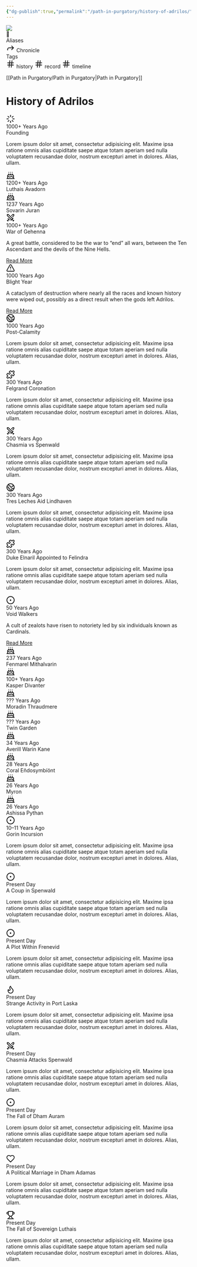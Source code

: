 ```yaml
---
{"dg-publish":true,"permalink":"/path-in-purgatory/history-of-adrilos/","tags":["history","record","timeline"]}
---
```


<div class="wiki-header">
	<div class="banner-wrapper">
		<div class="banner">
			<img class="banner-image full-width" src="https://majestythinks.netlify.app/img/purgatory.jpeg" style="object-position: 50% 50%">
		</div>
		<div class="banner-icon">
			<div class="icon-box">📜</div>
		</div>
	</div>
	<div class="frontmatter-container">
		<div class="frontmatter-section mod-aliases">
			<span class="frontmatter-section-label">Aliases</span>
			<div class="frontmatter-section-data frontmatter-section-aliases">
				<span class="frontmatter-alias">
					<span class="frontmatter-alias-icon"> <svg xmlns="http://www.w3.org/2000svg" width="24" height="24" viewBox="0 0 24 24" fill="none" stroke="currentColor" stroke-width="2" stroke-linecap="round" stroke-linejoin="round" class="svg-icon lucide-forward"><polyline points="15 17 20 12 15 7"></polyline><path d="M4 18v-2a4 4 0 0 1 4-4h12"></path></svg></span>
					Chronicle</span>
			</div>
		</div>
		<div class="frontmatter-section mod-tags">
			<span class="frontmatter-section-label">Tags</span>
			<div class="frontmatter-section-data frontmatter-section-tags">
				<a class="tag"onclick="toggleTagSearch(this)">
					<span class="frontmatter-tag-icon"><svg xmlns="http://www.w3.org/2000/svg" width="24" height="24" viewBox="0 0 24 24" fill="none" stroke="currentColor" stroke-width="2" stroke-linecap="round" stroke-linejoin="round" class="svg-icon lucide-hash"><line x1="4" y1="9" x2="20" y2="9"></line><line x1="4" y1="15" x2="20" y2="15"></line><line x1="10" y1="3" x2="8" y2="21"></line><line x1="16" y1="3" x2="14" y2="21"></line></svg></span>
					history</a>
				<a class="tag" onclick="toggleTagSearch(this)">
					<span class="frontmatter-tag-icon"><svg xmlns="http://www.w3.org/2000/svg" width="24" height="24" viewBox="0 0 24 24" fill="none" stroke="currentColor" stroke-width="2" stroke-linecap="round" stroke-linejoin="round" class="svg-icon lucide-hash"><line x1="4" y1="9" x2="20" y2="9"></line><line x1="4" y1="15" x2="20" y2="15"></line><line x1="10" y1="3" x2="8" y2="21"></line><line x1="16" y1="3" x2="14" y2="21"></line></svg></span>
					record</a>
				<a class="tag" onclick="toggleTagSearch(this)">
					<span class="frontmatter-tag-icon"><svg xmlns="http://www.w3.org/2000/svg" width="24" height="24" viewBox="0 0 24 24" fill="none" stroke="currentColor" stroke-width="2" stroke-linecap="round" stroke-linejoin="round" class="svg-icon lucide-hash"><line x1="4" y1="9" x2="20" y2="9"></line><line x1="4" y1="15" x2="20" y2="15"></line><line x1="10" y1="3" x2="8" y2="21"></line><line x1="16" y1="3" x2="14" y2="21"></line></svg></span>
					timeline</a>
			</div>
		</div>
	</div>
</div>

[[Path in Purgatory/Path in Purgatory\|Path in Purgatory]]
# History of Adrilos

<div class="timeline">
	<div class="timeline-item">
		<div class="timeline-content teal">
			<div class="timeline-content-head">
				<div class="timeline-content-head-icon">
					<svg xmlns="http://www.w3.org/2000/svg" width="24" height="24" viewBox="0 0 24 24" fill="none" stroke="currentColor" stroke-width="2" stroke-linecap="round" stroke-linejoin="round"><line x1="12" y1="2" x2="12" y2="6"></line><line x1="12" y1="18" x2="12" y2="22"></line><line x1="4.93" y1="4.93" x2="7.76" y2="7.76"></line><line x1="16.24" y1="16.24" x2="19.07" y2="19.07"></line><line x1="2" y1="12" x2="6" y2="12"></line><line x1="18" y1="12" x2="22" y2="12"></line><line x1="4.93" y1="19.07" x2="7.76" y2="16.24"></line><line x1="16.24" y1="7.76" x2="19.07" y2="4.93"></line></svg>
				</div>
				<div class="timeline-content-head-inner">
					<div class="timeline-content-head-date">1000+ Years Ago</div>
					<div class="timeline-content-head-title">Founding</div>
				</div>
			</div>
			<div class="timeline-content-body">
				<p>Lorem ipsum dolor sit amet, consectetur adipisicing elit. Maxime ipsa ratione omnis alias cupiditate saepe atque totam aperiam sed nulla voluptatem recusandae dolor, nostrum excepturi amet in dolores. Alias, ullam.</p>
			</div>
		</div>
	</div>
	<div class="timeline-item">
		<div class="timeline-content purple">
			<div class="timeline-content-head">
				<div class="timeline-content-head-icon">
					<svg xmlns="http://www.w3.org/2000/svg" width="24" height="24" viewBox="0 0 24 24" fill="none" stroke="currentColor" stroke-width="2" stroke-linecap="round" stroke-linejoin="round"><path d="M20 21v-8a2 2 0 0 0-2-2H6a2 2 0 0 0-2 2v8"></path><path d="M4 16s.5-1 2-1 2.5 2 4 2 2.5-2 4-2 2.5 2 4 2 2-1 2-1"></path><path d="M2 21h20"></path><path d="M7 8v2"></path><path d="M12 8v2"></path><path d="M17 8v2"></path><path d="M7 4h.01"></path><path d="M12 4h.01"></path><path d="M17 4h.01"></path></svg>
				</div>
				<div class="timeline-content-head-inner">
					<div class="timeline-content-head-date">1200+ Years Ago</div>
					<div class="timeline-content-head-title">Luthais Avadorn</div>
				</div>
			</div>
		</div>
	</div>
	<div class="timeline-item">
		<div class="timeline-content purple">
			<div class="timeline-content-head">
				<div class="timeline-content-head-icon">
					<svg xmlns="http://www.w3.org/2000/svg" width="24" height="24" viewBox="0 0 24 24" fill="none" stroke="currentColor" stroke-width="2" stroke-linecap="round" stroke-linejoin="round"><path d="M20 21v-8a2 2 0 0 0-2-2H6a2 2 0 0 0-2 2v8"></path><path d="M4 16s.5-1 2-1 2.5 2 4 2 2.5-2 4-2 2.5 2 4 2 2-1 2-1"></path><path d="M2 21h20"></path><path d="M7 8v2"></path><path d="M12 8v2"></path><path d="M17 8v2"></path><path d="M7 4h.01"></path><path d="M12 4h.01"></path><path d="M17 4h.01"></path></svg>
				</div>
				<div class="timeline-content-head-inner">
					<div class="timeline-content-head-date">1237 Years Ago</div>
					<div class="timeline-content-head-title">Sovarin Juran</div>
				</div>
			</div>
		</div>
	</div>
	<div class="timeline-item">
		<div class="timeline-content orange">
			<div class="timeline-content-head">
				<div class="timeline-content-head-icon">
					<svg xmlns="http://www.w3.org/2000/svg" width="24" height="24" viewBox="0 0 24 24" fill="none" stroke="currentColor" stroke-width="2" stroke-linecap="round" stroke-linejoin="round"><polyline points="14.5 17.5 3 6 3 3 6 3 17.5 14.5"></polyline><line x1="13" y1="19" x2="19" y2="13"></line><line x1="16" y1="16" x2="20" y2="20"></line><line x1="19" y1="21" x2="21" y2="19"></line><polyline points="14.5 6.5 18 3 21 3 21 6 17.5 9.5"></polyline><line x1="5" y1="14" x2="9" y2="18"></line><line x1="7" y1="17" x2="4" y2="20"></line><line x1="3" y1="19" x2="5" y2="21"></line></svg>
				</div>
				<div class="timeline-content-head-inner">
					<div class="timeline-content-head-date">1000+ Years Ago</div>
					<div class="timeline-content-head-title">War of Gehenna</div>
				</div>
			</div>
			<div class="timeline-content-body">
				<p>A great battle, considered to be the war to “end” all wars, between the Ten Ascendant and the devils of the Nine Hells.</p>
				<a class="internal-link" href="/path-in-purgatory/lore/war-of-gehenna">Read More</a>
			</div>
		</div>
	</div>
	<div class="timeline-item">
		<div class="timeline-content red">
			<div class="timeline-content-head">
				<div class="timeline-content-head-icon">
					<svg xmlns="http://www.w3.org/2000/svg" width="24" height="24" viewBox="0 0 24 24" fill="none" stroke="currentColor" stroke-width="2" stroke-linecap="round" stroke-linejoin="round"><path d="m21.73 18-8-14a2 2 0 0 0-3.48 0l-8 14A2 2 0 0 0 4 21h16a2 2 0 0 0 1.73-3Z"></path><line x1="12" y1="9" x2="12" y2="13"></line><line x1="12" y1="17" x2="12.01" y2="17"></line></svg>
				</div>
				<div class="timeline-content-head-inner">
					<div class="timeline-content-head-date">1000 Years Ago</div>
					<div class="timeline-content-head-title">Blight Year</div>
				</div>
			</div>
			<div class="timeline-content-body">
				<p>A cataclysm of destruction where nearly all the races and known history were wiped out, possibly as a direct result when the gods left Adrilos.</p>
				<a class="internal-link" href="/path-in-purgatory/lore/blight-year">Read More</a>
			</div>
		</div>
	</div>
	<div class="timeline-item">
		<div class="timeline-content teal">
			<div class="timeline-content-head">
				<div class="timeline-content-head-icon">
					<svg xmlns="http://www.w3.org/2000/svg" width="24" height="24" viewBox="0 0 24 24" fill="none" stroke="currentColor" stroke-width="2" stroke-linecap="round" stroke-linejoin="round"><path d="M21.54 15H17a2 2 0 0 0-2 2v4.54"></path><path d="M7 3.34V5a3 3 0 0 0 3 3v0a2 2 0 0 1 2 2v0c0 1.1.9 2 2 2v0a2 2 0 0 0 2-2v0c0-1.1.9-2 2-2h3.17"></path><path d="M11 21.95V18a2 2 0 0 0-2-2v0a2 2 0 0 1-2-2v-1a2 2 0 0 0-2-2H2.05"></path><circle cx="12" cy="12" r="10"></circle></svg>
				</div>
				<div class="timeline-content-head-inner">
					<div class="timeline-content-head-date">1000 Years Ago</div>
					<div class="timeline-content-head-title">Post-Calamity</div>
				</div>
			</div>
			<div class="timeline-content-body">
				<p>Lorem ipsum dolor sit amet, consectetur adipisicing elit. Maxime ipsa ratione omnis alias cupiditate saepe atque totam aperiam sed nulla voluptatem recusandae dolor, nostrum excepturi amet in dolores. Alias, ullam.</p>
			</div>
		</div>
	</div>
	<div class="timeline-item">
		<div class="timeline-content magenta">
			<div class="timeline-content-head">
				<div class="timeline-content-head-icon">
					<svg xmlns="http://www.w3.org/2000/svg" width="24" height="24" viewBox="0 0 24 24" fill="none" stroke="currentColor" stroke-width="2" stroke-linecap="round" stroke-linejoin="round"><path d="M19.439 7.85c-.049.322.059.648.289.878l1.568 1.568c.47.47.706 1.087.706 1.704s-.235 1.233-.706 1.704l-1.611 1.611a.98.98 0 0 1-.837.276c-.47-.07-.802-.48-.968-.925a2.501 2.501 0 1 0-3.214 3.214c.446.166.855.497.925.968a.979.979 0 0 1-.276.837l-1.61 1.61a2.404 2.404 0 0 1-1.705.707 2.402 2.402 0 0 1-1.704-.706l-1.568-1.568a1.026 1.026 0 0 0-.877-.29c-.493.074-.84.504-1.02.968a2.5 2.5 0 1 1-3.237-3.237c.464-.18.894-.527.967-1.02a1.026 1.026 0 0 0-.289-.877l-1.568-1.568A2.402 2.402 0 0 1 1.998 12c0-.617.236-1.234.706-1.704L4.23 8.77c.24-.24.581-.353.917-.303.515.077.877.528 1.073 1.01a2.5 2.5 0 1 0 3.259-3.259c-.482-.196-.933-.558-1.01-1.073-.05-.336.062-.676.303-.917l1.525-1.525A2.402 2.402 0 0 1 12 1.998c.617 0 1.234.236 1.704.706l1.568 1.568c.23.23.556.338.877.29.493-.074.84-.504 1.02-.968a2.5 2.5 0 1 1 3.237 3.237c-.464.18-.894.527-.967 1.02Z"></path></svg>
				</div>
				<div class="timeline-content-head-inner">
					<div class="timeline-content-head-date">300 Years Ago</div>
					<div class="timeline-content-head-title">Felgrand Coronation</div>
				</div>
			</div>
			<div class="timeline-content-body">
				<p>Lorem ipsum dolor sit amet, consectetur adipisicing elit. Maxime ipsa ratione omnis alias cupiditate saepe atque totam aperiam sed nulla voluptatem recusandae dolor, nostrum excepturi amet in dolores. Alias, ullam.</p>
			</div>
		</div>
	</div>
	<div class="timeline-item">
		<div class="timeline-content orange">
			<div class="timeline-content-head">
				<div class="timeline-content-head-icon">
					<svg xmlns="http://www.w3.org/2000/svg" width="24" height="24" viewBox="0 0 24 24" fill="none" stroke="currentColor" stroke-width="2" stroke-linecap="round" stroke-linejoin="round"><polyline points="14.5 17.5 3 6 3 3 6 3 17.5 14.5"></polyline><line x1="13" y1="19" x2="19" y2="13"></line><line x1="16" y1="16" x2="20" y2="20"></line><line x1="19" y1="21" x2="21" y2="19"></line><polyline points="14.5 6.5 18 3 21 3 21 6 17.5 9.5"></polyline><line x1="5" y1="14" x2="9" y2="18"></line><line x1="7" y1="17" x2="4" y2="20"></line><line x1="3" y1="19" x2="5" y2="21"></line></svg>
				</div>
				<div class="timeline-content-head-inner">
					<div class="timeline-content-head-date">300 Years Ago</div>
					<div class="timeline-content-head-title">Chasmia vs Spenwald</div>
				</div>
			</div>
			<div class="timeline-content-body">
				<p>Lorem ipsum dolor sit amet, consectetur adipisicing elit. Maxime ipsa ratione omnis alias cupiditate saepe atque totam aperiam sed nulla voluptatem recusandae dolor, nostrum excepturi amet in dolores. Alias, ullam.</p>
			</div>
		</div>
	</div>
	<div class="timeline-item">
		<div class="timeline-content teal">
			<div class="timeline-content-head">
				<div class="timeline-content-head-icon">
					<svg xmlns="http://www.w3.org/2000/svg" width="24" height="24" viewBox="0 0 24 24" fill="none" stroke="currentColor" stroke-width="2" stroke-linecap="round" stroke-linejoin="round"><path d="M21.54 15H17a2 2 0 0 0-2 2v4.54"></path><path d="M7 3.34V5a3 3 0 0 0 3 3v0a2 2 0 0 1 2 2v0c0 1.1.9 2 2 2v0a2 2 0 0 0 2-2v0c0-1.1.9-2 2-2h3.17"></path><path d="M11 21.95V18a2 2 0 0 0-2-2v0a2 2 0 0 1-2-2v-1a2 2 0 0 0-2-2H2.05"></path><circle cx="12" cy="12" r="10"></circle></svg>
				</div>
				<div class="timeline-content-head-inner">
					<div class="timeline-content-head-date">300 Years Ago</div>
					<div class="timeline-content-head-title">Tres Leches Aid Lindhaven</div>
				</div>
			</div>
			<div class="timeline-content-body">
				<p>Lorem ipsum dolor sit amet, consectetur adipisicing elit. Maxime ipsa ratione omnis alias cupiditate saepe atque totam aperiam sed nulla voluptatem recusandae dolor, nostrum excepturi amet in dolores. Alias, ullam.</p>
			</div>
		</div>
	</div>
	<div class="timeline-item">
		<div class="timeline-content magenta">
			<div class="timeline-content-head">
				<div class="timeline-content-head-icon">
					<svg xmlns="http://www.w3.org/2000/svg" width="24" height="24" viewBox="0 0 24 24" fill="none" stroke="currentColor" stroke-width="2" stroke-linecap="round" stroke-linejoin="round"><path d="M19.439 7.85c-.049.322.059.648.289.878l1.568 1.568c.47.47.706 1.087.706 1.704s-.235 1.233-.706 1.704l-1.611 1.611a.98.98 0 0 1-.837.276c-.47-.07-.802-.48-.968-.925a2.501 2.501 0 1 0-3.214 3.214c.446.166.855.497.925.968a.979.979 0 0 1-.276.837l-1.61 1.61a2.404 2.404 0 0 1-1.705.707 2.402 2.402 0 0 1-1.704-.706l-1.568-1.568a1.026 1.026 0 0 0-.877-.29c-.493.074-.84.504-1.02.968a2.5 2.5 0 1 1-3.237-3.237c.464-.18.894-.527.967-1.02a1.026 1.026 0 0 0-.289-.877l-1.568-1.568A2.402 2.402 0 0 1 1.998 12c0-.617.236-1.234.706-1.704L4.23 8.77c.24-.24.581-.353.917-.303.515.077.877.528 1.073 1.01a2.5 2.5 0 1 0 3.259-3.259c-.482-.196-.933-.558-1.01-1.073-.05-.336.062-.676.303-.917l1.525-1.525A2.402 2.402 0 0 1 12 1.998c.617 0 1.234.236 1.704.706l1.568 1.568c.23.23.556.338.877.29.493-.074.84-.504 1.02-.968a2.5 2.5 0 1 1 3.237 3.237c-.464.18-.894.527-.967 1.02Z"></path></svg>
				</div>
				<div class="timeline-content-head-inner">
					<div class="timeline-content-head-date">300 Years Ago</div>
					<div class="timeline-content-head-title">Duke Elnaril Appointed to Felindra</div>
				</div>
			</div>
			<div class="timeline-content-body">
				<p>Lorem ipsum dolor sit amet, consectetur adipisicing elit. Maxime ipsa ratione omnis alias cupiditate saepe atque totam aperiam sed nulla voluptatem recusandae dolor, nostrum excepturi amet in dolores. Alias, ullam.</p>
			</div>
		</div>
	</div>
	<div class="timeline-item">
		<div class="timeline-content yellow">
			<div class="timeline-content-head">
				<div class="timeline-content-head-icon">
					<svg xmlns="http://www.w3.org/2000/svg" width="24" height="24" viewBox="0 0 24 24" fill="none" stroke="currentColor" stroke-width="2" stroke-linecap="round" stroke-linejoin="round"><circle cx="12" cy="12" r="10"></circle><circle cx="12" cy="12" r="1"></circle></svg>
				</div>
				<div class="timeline-content-head-inner">
					<div class="timeline-content-head-date">50 Years Ago</div>
					<div class="timeline-content-head-title">Void Walkers</div>
				</div>
			</div>
			<div class="timeline-content-body">
				<p>A cult of zealots have risen to notoriety led by six individuals known as Cardinals.</p>
				<a class="internal-link" href="/path-in-purgatory/npcs/void-walkers">Read More</a>
			</div>
		</div>
	</div>
	<div class="timeline-item">
		<div class="timeline-content purple">
			<div class="timeline-content-head">
				<div class="timeline-content-head-icon">
					<svg xmlns="http://www.w3.org/2000/svg" width="24" height="24" viewBox="0 0 24 24" fill="none" stroke="currentColor" stroke-width="2" stroke-linecap="round" stroke-linejoin="round"><path d="M20 21v-8a2 2 0 0 0-2-2H6a2 2 0 0 0-2 2v8"></path><path d="M4 16s.5-1 2-1 2.5 2 4 2 2.5-2 4-2 2.5 2 4 2 2-1 2-1"></path><path d="M2 21h20"></path><path d="M7 8v2"></path><path d="M12 8v2"></path><path d="M17 8v2"></path><path d="M7 4h.01"></path><path d="M12 4h.01"></path><path d="M17 4h.01"></path></svg>
				</div>
				<div class="timeline-content-head-inner">
					<div class="timeline-content-head-date">237 Years Ago</div>
					<div class="timeline-content-head-title">Fenmarel Mithalvarin</div>
				</div>
			</div>
		</div>
	</div>
	<div class="timeline-item">
		<div class="timeline-content purple">
			<div class="timeline-content-head">
				<div class="timeline-content-head-icon">
					<svg xmlns="http://www.w3.org/2000/svg" width="24" height="24" viewBox="0 0 24 24" fill="none" stroke="currentColor" stroke-width="2" stroke-linecap="round" stroke-linejoin="round"><path d="M20 21v-8a2 2 0 0 0-2-2H6a2 2 0 0 0-2 2v8"></path><path d="M4 16s.5-1 2-1 2.5 2 4 2 2.5-2 4-2 2.5 2 4 2 2-1 2-1"></path><path d="M2 21h20"></path><path d="M7 8v2"></path><path d="M12 8v2"></path><path d="M17 8v2"></path><path d="M7 4h.01"></path><path d="M12 4h.01"></path><path d="M17 4h.01"></path></svg>
				</div>
				<div class="timeline-content-head-inner">
					<div class="timeline-content-head-date">100+ Years Ago</div>
					<div class="timeline-content-head-title">Kasper Divanter</div>
				</div>
			</div>
		</div>
	</div>
	<div class="timeline-item">
		<div class="timeline-content purple">
			<div class="timeline-content-head">
				<div class="timeline-content-head-icon">
					<svg xmlns="http://www.w3.org/2000/svg" width="24" height="24" viewBox="0 0 24 24" fill="none" stroke="currentColor" stroke-width="2" stroke-linecap="round" stroke-linejoin="round"><path d="M20 21v-8a2 2 0 0 0-2-2H6a2 2 0 0 0-2 2v8"></path><path d="M4 16s.5-1 2-1 2.5 2 4 2 2.5-2 4-2 2.5 2 4 2 2-1 2-1"></path><path d="M2 21h20"></path><path d="M7 8v2"></path><path d="M12 8v2"></path><path d="M17 8v2"></path><path d="M7 4h.01"></path><path d="M12 4h.01"></path><path d="M17 4h.01"></path></svg>
				</div>
				<div class="timeline-content-head-inner">
					<div class="timeline-content-head-date">??? Years Ago</div>
					<div class="timeline-content-head-title">Moradin Thraudmere</div>
				</div>
			</div>
		</div>
	</div>
	<div class="timeline-item">
		<div class="timeline-content purple">
			<div class="timeline-content-head">
				<div class="timeline-content-head-icon">
					<svg xmlns="http://www.w3.org/2000/svg" width="24" height="24" viewBox="0 0 24 24" fill="none" stroke="currentColor" stroke-width="2" stroke-linecap="round" stroke-linejoin="round"><path d="M20 21v-8a2 2 0 0 0-2-2H6a2 2 0 0 0-2 2v8"></path><path d="M4 16s.5-1 2-1 2.5 2 4 2 2.5-2 4-2 2.5 2 4 2 2-1 2-1"></path><path d="M2 21h20"></path><path d="M7 8v2"></path><path d="M12 8v2"></path><path d="M17 8v2"></path><path d="M7 4h.01"></path><path d="M12 4h.01"></path><path d="M17 4h.01"></path></svg>
				</div>
				<div class="timeline-content-head-inner">
					<div class="timeline-content-head-date">??? Years Ago</div>
					<div class="timeline-content-head-title">Twin Garden</div>
				</div>
			</div>
		</div>
	</div>
	<div class="timeline-item">
		<div class="timeline-content purple">
			<div class="timeline-content-head">
				<div class="timeline-content-head-icon">
					<svg xmlns="http://www.w3.org/2000/svg" width="24" height="24" viewBox="0 0 24 24" fill="none" stroke="currentColor" stroke-width="2" stroke-linecap="round" stroke-linejoin="round"><path d="M20 21v-8a2 2 0 0 0-2-2H6a2 2 0 0 0-2 2v8"></path><path d="M4 16s.5-1 2-1 2.5 2 4 2 2.5-2 4-2 2.5 2 4 2 2-1 2-1"></path><path d="M2 21h20"></path><path d="M7 8v2"></path><path d="M12 8v2"></path><path d="M17 8v2"></path><path d="M7 4h.01"></path><path d="M12 4h.01"></path><path d="M17 4h.01"></path></svg>
				</div>
				<div class="timeline-content-head-inner">
					<div class="timeline-content-head-date">34 Years Ago</div>
					<div class="timeline-content-head-title">Averill Warin Kane</div>
				</div>
			</div>
		</div>
	</div>
	<div class="timeline-item">
		<div class="timeline-content purple">
			<div class="timeline-content-head">
				<div class="timeline-content-head-icon">
					<svg xmlns="http://www.w3.org/2000/svg" width="24" height="24" viewBox="0 0 24 24" fill="none" stroke="currentColor" stroke-width="2" stroke-linecap="round" stroke-linejoin="round"><path d="M20 21v-8a2 2 0 0 0-2-2H6a2 2 0 0 0-2 2v8"></path><path d="M4 16s.5-1 2-1 2.5 2 4 2 2.5-2 4-2 2.5 2 4 2 2-1 2-1"></path><path d="M2 21h20"></path><path d="M7 8v2"></path><path d="M12 8v2"></path><path d="M17 8v2"></path><path d="M7 4h.01"></path><path d="M12 4h.01"></path><path d="M17 4h.01"></path></svg>
				</div>
				<div class="timeline-content-head-inner">
					<div class="timeline-content-head-date">28 Years Ago</div>
					<div class="timeline-content-head-title">Coral Eñdosymbíönt</div>
				</div>
			</div>
		</div>
	</div>
	<div class="timeline-item">
		<div class="timeline-content purple">
			<div class="timeline-content-head">
				<div class="timeline-content-head-icon">
					<svg xmlns="http://www.w3.org/2000/svg" width="24" height="24" viewBox="0 0 24 24" fill="none" stroke="currentColor" stroke-width="2" stroke-linecap="round" stroke-linejoin="round"><path d="M20 21v-8a2 2 0 0 0-2-2H6a2 2 0 0 0-2 2v8"></path><path d="M4 16s.5-1 2-1 2.5 2 4 2 2.5-2 4-2 2.5 2 4 2 2-1 2-1"></path><path d="M2 21h20"></path><path d="M7 8v2"></path><path d="M12 8v2"></path><path d="M17 8v2"></path><path d="M7 4h.01"></path><path d="M12 4h.01"></path><path d="M17 4h.01"></path></svg>
				</div>
				<div class="timeline-content-head-inner">
					<div class="timeline-content-head-date">26 Years Ago</div>
					<div class="timeline-content-head-title">Myron</div>
				</div>
			</div>
		</div>
	</div>
	<div class="timeline-item">
		<div class="timeline-content purple">
			<div class="timeline-content-head">
				<div class="timeline-content-head-icon">
					<svg xmlns="http://www.w3.org/2000/svg" width="24" height="24" viewBox="0 0 24 24" fill="none" stroke="currentColor" stroke-width="2" stroke-linecap="round" stroke-linejoin="round"><path d="M20 21v-8a2 2 0 0 0-2-2H6a2 2 0 0 0-2 2v8"></path><path d="M4 16s.5-1 2-1 2.5 2 4 2 2.5-2 4-2 2.5 2 4 2 2-1 2-1"></path><path d="M2 21h20"></path><path d="M7 8v2"></path><path d="M12 8v2"></path><path d="M17 8v2"></path><path d="M7 4h.01"></path><path d="M12 4h.01"></path><path d="M17 4h.01"></path></svg>
				</div>
				<div class="timeline-content-head-inner">
					<div class="timeline-content-head-date">26 Years Ago</div>
					<div class="timeline-content-head-title">Ashissa Pythan</div>
				</div>
			</div>
		</div>
	</div>
	<div class="timeline-item">
		<div class="timeline-content yellow">
			<div class="timeline-content-head">
				<div class="timeline-content-head-icon">
					<svg xmlns="http://www.w3.org/2000/svg" width="24" height="24" viewBox="0 0 24 24" fill="none" stroke="currentColor" stroke-width="2" stroke-linecap="round" stroke-linejoin="round"><circle cx="12" cy="12" r="10"></circle><circle cx="12" cy="12" r="1"></circle></svg>
				</div>
				<div class="timeline-content-head-inner">
					<div class="timeline-content-head-date">10–11 Years Ago</div>
					<div class="timeline-content-head-title">Gorin Incursion</div>
				</div>
			</div>
			<div class="timeline-content-body">
				<p>Lorem ipsum dolor sit amet, consectetur adipisicing elit. Maxime ipsa ratione omnis alias cupiditate saepe atque totam aperiam sed nulla voluptatem recusandae dolor, nostrum excepturi amet in dolores. Alias, ullam.</p>
			</div>
		</div>
	</div>
	<div class="timeline-item">
		<div class="timeline-content yellow">
			<div class="timeline-content-head">
				<div class="timeline-content-head-icon">
					<svg xmlns="http://www.w3.org/2000/svg" width="24" height="24" viewBox="0 0 24 24" fill="none" stroke="currentColor" stroke-width="2" stroke-linecap="round" stroke-linejoin="round"><circle cx="12" cy="12" r="10"></circle><circle cx="12" cy="12" r="1"></circle></svg>
				</div>
				<div class="timeline-content-head-inner">
					<div class="timeline-content-head-date">Present Day</div>
					<div class="timeline-content-head-title">A Coup in Spenwald</div>
				</div>
			</div>
			<div class="timeline-content-body">
				<p>Lorem ipsum dolor sit amet, consectetur adipisicing elit. Maxime ipsa ratione omnis alias cupiditate saepe atque totam aperiam sed nulla voluptatem recusandae dolor, nostrum excepturi amet in dolores. Alias, ullam.</p>
			</div>
		</div>
	</div>
	<div class="timeline-item">
		<div class="timeline-content yellow">
			<div class="timeline-content-head">
				<div class="timeline-content-head-icon">
					<svg xmlns="http://www.w3.org/2000/svg" width="24" height="24" viewBox="0 0 24 24" fill="none" stroke="currentColor" stroke-width="2" stroke-linecap="round" stroke-linejoin="round"><circle cx="12" cy="12" r="10"></circle><circle cx="12" cy="12" r="1"></circle></svg>
				</div>
				<div class="timeline-content-head-inner">
					<div class="timeline-content-head-date">Present Day</div>
					<div class="timeline-content-head-title">A Plot Within Frenevid</div>
				</div>
			</div>
			<div class="timeline-content-body">
				<p>Lorem ipsum dolor sit amet, consectetur adipisicing elit. Maxime ipsa ratione omnis alias cupiditate saepe atque totam aperiam sed nulla voluptatem recusandae dolor, nostrum excepturi amet in dolores. Alias, ullam.</p>
			</div>
		</div>
	</div>
	<div class="timeline-item">
					<div class="timeline-content cyan">
						<div class="timeline-content-head">
							<div class="timeline-content-head-icon">
								<svg xmlns="http://www.w3.org/2000/svg" width="24" height="24" viewBox="0 0 24 24" fill="none" stroke="currentColor" stroke-width="2" stroke-linecap="round" stroke-linejoin="round"><path d="M8.5 14.5A2.5 2.5 0 0 0 11 12c0-1.38-.5-2-1-3-1.072-2.143-.224-4.054 2-6 .5 2.5 2 4.9 4 6.5 2 1.6 3 3.5 3 5.5a7 7 0 1 1-14 0c0-1.153.433-2.294 1-3a2.5 2.5 0 0 0 2.5 2.5z"></path></svg>
							</div>
							<div class="timeline-content-head-inner">
								<div class="timeline-content-head-date">Present Day</div>
								<div class="timeline-content-head-title">Strange Activity in Port Laska</div>
							</div>
						</div>
						<div class="timeline-content-body">
							<p>Lorem ipsum dolor sit amet, consectetur adipisicing elit. Maxime ipsa ratione omnis alias cupiditate saepe atque totam aperiam sed nulla voluptatem recusandae dolor, nostrum excepturi amet in dolores. Alias, ullam.</p>
						</div>
					</div>
				</div>
	<div class="timeline-item">
		<div class="timeline-content orange">
			<div class="timeline-content-head">
				<div class="timeline-content-head-icon">
					<svg xmlns="http://www.w3.org/2000/svg" width="24" height="24" viewBox="0 0 24 24" fill="none" stroke="currentColor" stroke-width="2" stroke-linecap="round" stroke-linejoin="round"><polyline points="14.5 17.5 3 6 3 3 6 3 17.5 14.5"></polyline><line x1="13" y1="19" x2="19" y2="13"></line><line x1="16" y1="16" x2="20" y2="20"></line><line x1="19" y1="21" x2="21" y2="19"></line><polyline points="14.5 6.5 18 3 21 3 21 6 17.5 9.5"></polyline><line x1="5" y1="14" x2="9" y2="18"></line><line x1="7" y1="17" x2="4" y2="20"></line><line x1="3" y1="19" x2="5" y2="21"></line></svg>
				</div>
				<div class="timeline-content-head-inner">
					<div class="timeline-content-head-date">Present Day</div>
					<div class="timeline-content-head-title">Chasmia Attacks Spenwald</div>
				</div>
			</div>
			<div class="timeline-content-body">
				<p>Lorem ipsum dolor sit amet, consectetur adipisicing elit. Maxime ipsa ratione omnis alias cupiditate saepe atque totam aperiam sed nulla voluptatem recusandae dolor, nostrum excepturi amet in dolores. Alias, ullam.</p>
			</div>
		</div>
	</div>
	<div class="timeline-item">
		<div class="timeline-content yellow">
			<div class="timeline-content-head">
				<div class="timeline-content-head-icon">
					<svg xmlns="http://www.w3.org/2000/svg" width="24" height="24" viewBox="0 0 24 24" fill="none" stroke="currentColor" stroke-width="2" stroke-linecap="round" stroke-linejoin="round"><circle cx="12" cy="12" r="10"></circle><circle cx="12" cy="12" r="1"></circle></svg>
				</div>
				<div class="timeline-content-head-inner">
					<div class="timeline-content-head-date">Present Day</div>
					<div class="timeline-content-head-title">The Fall of Dham Auram</div>
				</div>
			</div>
			<div class="timeline-content-body">
				<p>Lorem ipsum dolor sit amet, consectetur adipisicing elit. Maxime ipsa ratione omnis alias cupiditate saepe atque totam aperiam sed nulla voluptatem recusandae dolor, nostrum excepturi amet in dolores. Alias, ullam.</p>
			</div>
		</div>
	</div>
	<div class="timeline-item">
		<div class="timeline-content magenta">
			<div class="timeline-content-head">
				<div class="timeline-content-head-icon">
					<svg xmlns="http://www.w3.org/2000/svg" width="24" height="24" viewBox="0 0 24 24" fill="none" stroke="currentColor" stroke-width="2" stroke-linecap="round" stroke-linejoin="round"><path d="M20.42 4.58a5.4 5.4 0 0 0-7.65 0l-.77.78-.77-.78a5.4 5.4 0 0 0-7.65 0C1.46 6.7 1.33 10.28 4 13l8 8 8-8c2.67-2.72 2.54-6.3.42-8.42z"></path></svg>
				</div>
				<div class="timeline-content-head-inner">
					<div class="timeline-content-head-date">Present Day</div>
					<div class="timeline-content-head-title">A Political Marriage in Dham Adamas</div>
				</div>
			</div>
			<div class="timeline-content-body">
				<p>Lorem ipsum dolor sit amet, consectetur adipisicing elit. Maxime ipsa ratione omnis alias cupiditate saepe atque totam aperiam sed nulla voluptatem recusandae dolor, nostrum excepturi amet in dolores. Alias, ullam.</p>
			</div>
		</div>
	</div>
	<div class="timeline-item">
		<div class="timeline-content blue">
			<div class="timeline-content-head">
				<div class="timeline-content-head-icon">
					<svg xmlns="http://www.w3.org/2000/svg" width="24" height="24" viewBox="0 0 24 24" fill="none" stroke="currentColor" stroke-width="2" stroke-linecap="round" stroke-linejoin="round"><path d="M6 9H4.5a2.5 2.5 0 0 1 0-5H6"></path><path d="M18 9h1.5a2.5 2.5 0 0 0 0-5H18"></path><path d="M4 22h16"></path><path d="M10 14.66V17c0 .55-.47.98-.97 1.21C7.85 18.75 7 20.24 7 22"></path><path d="M14 14.66V17c0 .55.47.98.97 1.21C16.15 18.75 17 20.24 17 22"></path><path d="M18 2H6v7a6 6 0 0 0 12 0V2Z"></path></svg>
				</div>
				<div class="timeline-content-head-inner">
					<div class="timeline-content-head-date">Present Day</div>
					<div class="timeline-content-head-title">The Fall of Sovereign Luthais</div>
				</div>
			</div>
			<div class="timeline-content-body">
				<p>Lorem ipsum dolor sit amet, consectetur adipisicing elit. Maxime ipsa ratione omnis alias cupiditate saepe atque totam aperiam sed nulla voluptatem recusandae dolor, nostrum excepturi amet in dolores. Alias, ullam.</p>
			</div>
		</div>
	</div>
</div>
